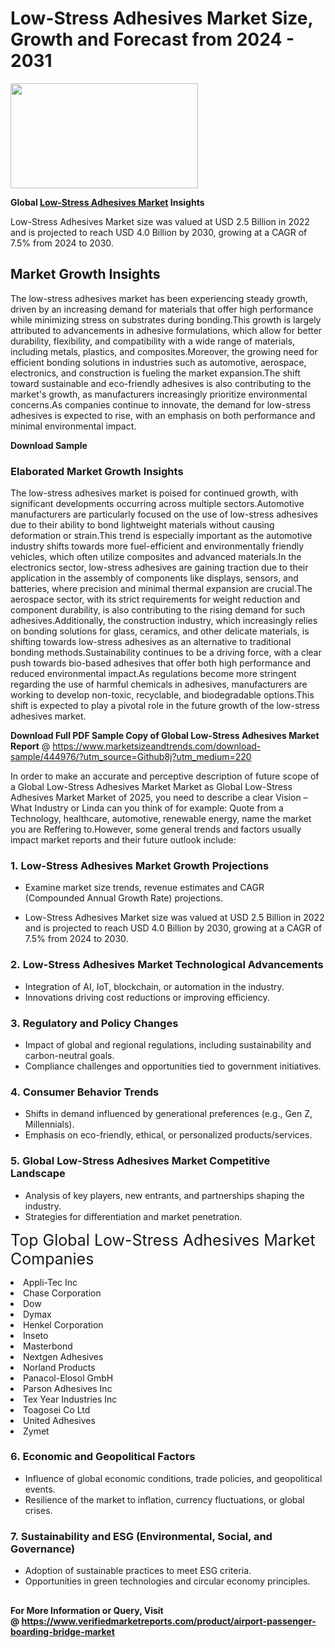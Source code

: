 <H1>Low-Stress Adhesives Market Size, Growth and Forecast from 2024 - 2031</H1><img class="aligncenter size-medium wp-image-584254" src="https://thirdeyenews.in/wp-content/uploads/2024/09/Global-Market-Research-300x168.jpeg" alt="" width="300" height="168" /><p><strong>Global&nbsp;<a href="https://www.marketsizeandtrends.com/download-sample/444976/?utm_source=Github8j?utm_medium=220">Low-Stress Adhesives Market</a> Insights</strong></p><p>Low-Stress Adhesives Market size was valued at USD 2.5 Billion in 2022 and is projected to reach USD 4.0 Billion by 2030, growing at a CAGR of 7.5% from 2024 to 2030.</p><p><h2>Market Growth Insights</h2> The low-stress adhesives market has been experiencing steady growth, driven by an increasing demand for materials that offer high performance while minimizing stress on substrates during bonding.This growth is largely attributed to advancements in adhesive formulations, which allow for better durability, flexibility, and compatibility with a wide range of materials, including metals, plastics, and composites.Moreover, the growing need for efficient bonding solutions in industries such as automotive, aerospace, electronics, and construction is fueling the market expansion.The shift toward sustainable and eco-friendly adhesives is also contributing to the market's growth, as manufacturers increasingly prioritize environmental concerns.As companies continue to innovate, the demand for low-stress adhesives is expected to rise, with an emphasis on both performance and minimal environmental impact.<p><strong>Download Sample</strong></p> <h3>Elaborated Market Growth Insights</h3> The low-stress adhesives market is poised for continued growth, with significant developments occurring across multiple sectors.Automotive manufacturers are particularly focused on the use of low-stress adhesives due to their ability to bond lightweight materials without causing deformation or strain.This trend is especially important as the automotive industry shifts towards more fuel-efficient and environmentally friendly vehicles, which often utilize composites and advanced materials.In the electronics sector, low-stress adhesives are gaining traction due to their application in the assembly of components like displays, sensors, and batteries, where precision and minimal thermal expansion are crucial.The aerospace sector, with its strict requirements for weight reduction and component durability, is also contributing to the rising demand for such adhesives.Additionally, the construction industry, which increasingly relies on bonding solutions for glass, ceramics, and other delicate materials, is shifting towards low-stress adhesives as an alternative to traditional bonding methods.Sustainability continues to be a driving force, with a clear push towards bio-based adhesives that offer both high performance and reduced environmental impact.As regulations become more stringent regarding the use of harmful chemicals in adhesives, manufacturers are working to develop non-toxic, recyclable, and biodegradable options.This shift is expected to play a pivotal role in the future growth of the low-stress adhesives market.<p><span class=""><strong>Download Full PDF Sample Copy of Global Low-Stress Adhesives Market Report</strong> @ <a href="https://www.marketsizeandtrends.com/download-sample/444976/?utm_source=Github8j?utm_medium=220" target="_blank">https://www.marketsizeandtrends.com/download-sample/444976/?utm_source=Github8j?utm_medium=220</a></span></p><p>In order to make an accurate and perceptive description of future scope of a Global&nbsp;Low-Stress Adhesives Market Market as Global&nbsp;Low-Stress Adhesives Market Market of 2025, you need to describe a clear Vision &ndash; What Industry or Linda can you think of for example: Quote from a Technology, healthcare, automotive, renewable energy, name the market you are Reffering to.However, some general trends and factors usually impact market reports and their future outlook include:</p><h3>1.&nbsp;<strong>Low-Stress Adhesives Market Growth Projections</strong></h3><ul><li>Examine market size trends, revenue estimates and CAGR (Compounded Annual Growth Rate) projections.</li><li><p>Low-Stress Adhesives Market size was valued at USD 2.5 Billion in 2022 and is projected to reach USD 4.0 Billion by 2030, growing at a CAGR of 7.5% from 2024 to 2030.</p></li></ul><h3>2.&nbsp;<strong>Low-Stress Adhesives Market Technological Advancements</strong></h3><ul><li>Integration of AI, IoT, blockchain, or automation in the industry.</li><li>Innovations driving cost reductions or improving efficiency.</li></ul><h3>3.&nbsp;<strong>Regulatory and Policy Changes</strong></h3><ul><li>Impact of global and regional regulations, including sustainability and carbon-neutral goals.</li><li>Compliance challenges and opportunities tied to government initiatives.</li></ul><h3>4.&nbsp;<strong>Consumer Behavior Trends</strong></h3><ul><li>Shifts in demand influenced by generational preferences (e.g., Gen Z, Millennials).</li><li>Emphasis on eco-friendly, ethical, or personalized products/services.</li></ul><h3>5.&nbsp;<strong>Global Low-Stress Adhesives Market Competitive Landscape</strong></h3><ul><li>Analysis of key players, new entrants, and partnerships shaping the industry.</li><li>Strategies for differentiation and market penetration.</li></ul><p data-pm-slice="1 1 []"><span style="color: inherit; font-family: inherit; font-size: 25px;">Top Global Low-Stress Adhesives Market Companies</span></p><div class="" data-test-id=""><p><li>Appli-Tec Inc</li><li> Chase Corporation</li><li> Dow</li><li> Dymax</li><li> Henkel Corporation</li><li> Inseto</li><li> Masterbond</li><li> Nextgen Adhesives</li><li> Norland Products</li><li> Panacol-Elosol GmbH</li><li> Parson Adhesives Inc</li><li> Tex Year Industries Inc</li><li> Toagosei Co Ltd</li><li> United Adhesives</li><li> Zymet</li></p></div><h3>6.&nbsp;<strong>Economic and Geopolitical Factors</strong></h3><ul><li>Influence of global economic conditions, trade policies, and geopolitical events.</li><li>Resilience of the market to inflation, currency fluctuations, or global crises.</li></ul><h3>7.&nbsp;<strong>Sustainability and ESG (Environmental, Social, and Governance)</strong></h3><ul><li>Adoption of sustainable practices to meet ESG criteria.</li><li>Opportunities in green technologies and circular economy principles.</li></ul><h2><strong style="font-size: 14px;">For More Information or Query, Visit @&nbsp;</strong><a style="background-color: #ffffff; font-size: 14px;" href="https://www.marketsizeandtrends.com/report/low-stress-adhesives-market/" target="_blank">https://www.verifiedmarketreports.com/product/airport-passenger-boarding-bridge-market</a></h2>